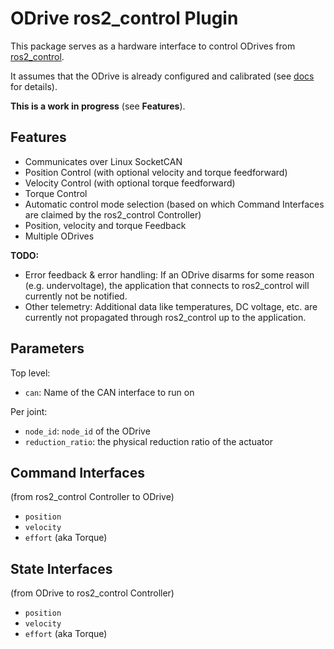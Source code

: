 # ODrive ros2_control Plugin

This package serves as a hardware interface to control ODrives from [ros2_control](https://control.ros.org/master/index.html).

It assumes that the ODrive is already configured and calibrated (see [docs](https://docs.odriverobotics.com/v/latest/guides/getting-started.html) for details).

**This is a work in progress** (see **Features**).


## Features

- Communicates over Linux SocketCAN
- Position Control (with optional velocity and torque feedforward)
- Velocity Control (with optional torque feedforward)
- Torque Control
- Automatic control mode selection (based on which Command Interfaces are claimed by the ros2_control Controller)
- Position, velocity and torque Feedback
- Multiple ODrives

**TODO:**

- Error feedback & error handling: If an ODrive disarms for some reason (e.g. undervoltage), the application that connects to ros2_control will currently not be notified.
- Other telemetry: Additional data like temperatures, DC voltage, etc. are currently not propagated through ros2_control up to the application.


## Parameters

Top level:

- `can`: Name of the CAN interface to run on

Per joint:

- `node_id`: `node_id` of the ODrive
- `reduction_ratio`: the physical reduction ratio of the actuator

## Command Interfaces

(from ros2_control Controller to ODrive)

- `position`
- `velocity`
- `effort` (aka Torque)

## State Interfaces

(from ODrive to ros2_control Controller)

- `position`
- `velocity`
- `effort` (aka Torque)
